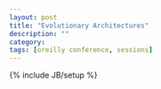 ```yaml
---
layout: post
title: "Evolutionary Architectures"
description: ""
category: 
tags: [oreilly conference, sessions]
---
```

{% include JB/setup %}
